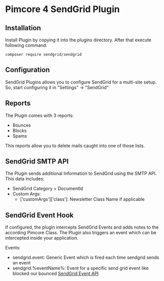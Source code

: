 # Pimcore 4 SendGrid Plugin

## Installation
Install Plugin by copying it into the plugins directory. After that execute following command:

```composer require sendgrid/sendgrid```

## Configuration
SendGrid Plugins allows you to configure SendGrid for a multi-site setup. So, start configuring it in "Settings" -> "SendGrid"

## Reports
The Plugin comes with 3 reports:

 - Bounces
 - Blocks
 - Spams

This reports allow you to delete mails caught into one of those lists.

## SendGrid SMTP API
The Plugin sends additional Information to SendGrid using the SMTP API. This data includes:

 - SendGrid Category = DocumentId
 - Custom Args:
      - ['customArgs']['class']: Newsletter Class Name if applicable

## SendGrid Event Hook
If configured, the plugin intercepts SendGrid Events and adds notes to the according Pimcore Class. The Plugin also triggers
an event which can be intercepted inside your application.

Events:
 - sendgrid.event: Generic Event which is fired each time sendgrid sends an event
 - sendgrid.%eventName%: Event for a specific send grid event like blocked our bounced [SendGrid Event API](https://sendgrid.com/docs/API_Reference/Webhooks/event.html#-Event-Types)